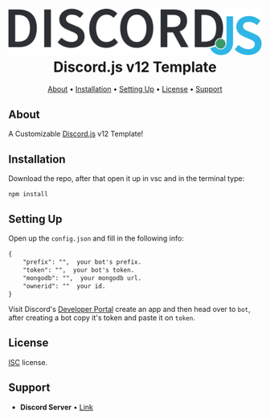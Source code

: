 <h1 align="center">
  <br>
<img src="discord.png"></a>
  <br>
  Discord.js v12 Template
  <br>
</h1>

<p align="center">
  <a href="#about">About</a>
  •
  <a href="#installation">Installation</a>
  •
  <a href="#setting-up">Setting Up</a>
  •
  <a href="#license">License</a>
  •
  <a href="#support">Support</a>
</p>

## About

A Customizable [Discord.js](https://discord.js.org/#/) v12 Template!

## Installation

Download the repo, after that open it up in vsc and in the terminal type:
```
npm install
```
## Setting Up

Open up the `config.json` and fill in the following info:
```
{
    "prefix": "",  your bot's prefix.
    "token": "",  your bot's token.
    "mongodb": "",  your mongodb url.
    "ownerid": ""  your id.
}
```
Visit Discord's [Developer Portal](https://discordapp.com/developers/applications/) create an app and then head over to `bot`, after creating a bot copy it's token and paste it on `token`.

## License

[ISC](https://opensource.org/licenses/ISC) license.

## Support

* **Discord Server** • [Link](https://discord.gg/Szt6r7Qv6P)

